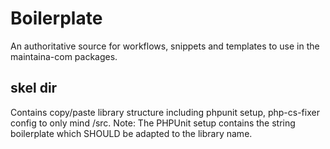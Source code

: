 # Boilerplate
An authoritative source for workflows, snippets and templates to use in the maintaina-com packages.

## skel dir

Contains copy/paste library structure including phpunit setup, php-cs-fixer config to only mind /src.
Note: The PHPUnit setup contains the string boilerplate which SHOULD be adapted to the library name.
